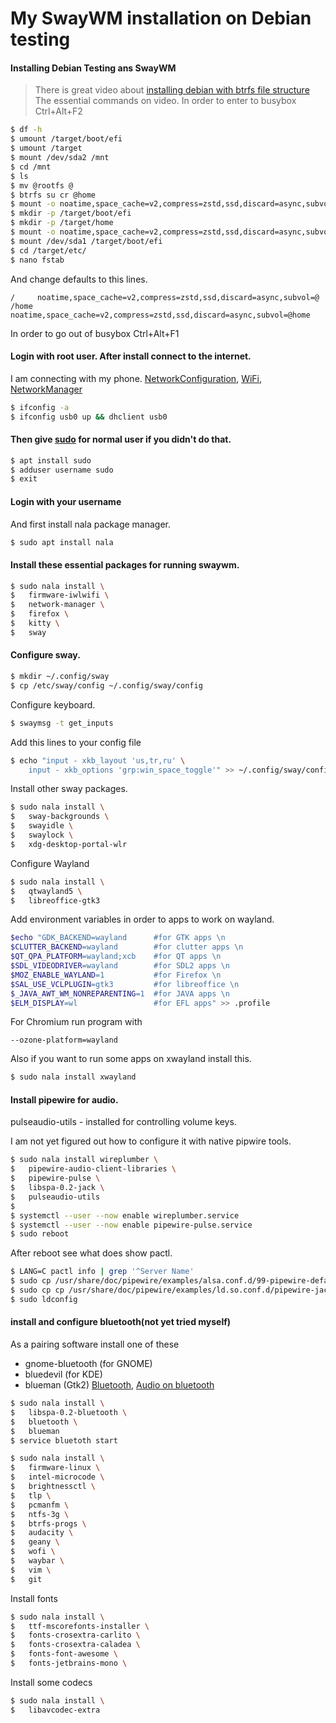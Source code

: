 # My SwayWM installation on Debian testing
#### Installing Debian Testing ans SwayWM
> There is great video about [installing debian with btrfs file structure](https://youtu.be/_i_InuWyfQE)
The essential commands on video. In order to enter to busybox Ctrl+Alt+F2
```bash
$ df -h
$ umount /target/boot/efi
$ umount /target
$ mount /dev/sda2 /mnt
$ cd /mnt
$ ls
$ mv @rootfs @
$ btrfs su cr @home
$ mount -o noatime,space_cache=v2,compress=zstd,ssd,discard=async,subvol=@ /dev/sda2 /target
$ mkdir -p /target/boot/efi
$ mkdir -p /target/home
$ mount -o noatime,space_cache=v2,compress=zstd,ssd,discard=async,subvol=@home /dev/sda2 /target/home
$ mount /dev/sda1 /target/boot/efi
$ cd /target/etc/
$ nano fstab
```
And change defaults to this lines.
```
/     noatime,space_cache=v2,compress=zstd,ssd,discard=async,subvol=@
/home noatime,space_cache=v2,compress=zstd,ssd,discard=async,subvol=@home
```
In order to go out of busybox Ctrl+Alt+F1

#### Login with root user. After install connect to the internet.
I am connecting with my phone. [NetworkConfiguration](https://wiki.debian.org/NetworkConfiguration),
[WiFi](https://wiki.debian.org/WiFi), [NetworkManager](https://wiki.debian.org/NetworkManager)
```bash
$ ifconfig -a
$ ifconfig usb0 up && dhclient usb0
```
#### Then give [sudo](https://wiki.debian.org/sudo/) for normal user if you didn't do that.
```bash
$ apt install sudo
$ adduser username sudo
$ exit
```
#### Login with your username
And first install nala package manager.
```bash
$ sudo apt install nala
```
#### Install these essential packages for running swaywm. 
```bash
$ sudo nala install \
$	firmware-iwlwifi \
$ 	network-manager \
$ 	firefox \
$	kitty \
$	sway
```
#### Configure sway.
```bash
$ mkdir ~/.config/sway
$ cp /etc/sway/config ~/.config/sway/config
```
Configure keyboard.
```bash
$ swaymsg -t get_inputs
```
Add this lines to your config file
```bash
$ echo "input - xkb_layout 'us,tr,ru' \
	input - xkb_options 'grp:win_space_toggle'" >> ~/.config/sway/config
```
Install other sway packages.
```bash
$ sudo nala install \
$	sway-backgrounds \
$	swayidle \
$	swaylock \
$	xdg-desktop-portal-wlr
```
Configure Wayland
```bash
$ sudo nala install \
$	qtwayland5 \
$	libreoffice-gtk3
```
Add environment variables in order to apps to work on wayland.
```bash
$echo "GDK_BACKEND=wayland		#for GTK apps \n
$CLUTTER_BACKEND=wayland		#for clutter apps \n
$QT_QPA_PLATFORM=wayland;xcb	#for QT apps \n
$SDL_VIDEODRIVER=wayland		#for SDL2 apps \n
$MOZ_ENABLE_WAYLAND=1			#for Firefox \n
$SAL_USE_VCLPLUGIN=gtk3			#for libreoffice \n
$_JAVA_AWT_WM_NONREPARENTING=1	#for JAVA apps \n
$ELM_DISPLAY=wl					#for EFL apps" >> .profile
```
For Chromium run program with
```
--ozone-platform=wayland
```
Also if you want to run some apps on xwayland install this.
```bash
$ sudo nala install xwayland
```
#### Install pipewire for audio.
pulseaudio-utils - installed for controlling volume keys.

I am not yet figured out how to configure it with native pipwire tools.
```bash
$ sudo nala install wireplumber \
$	pipewire-audio-client-libraries \
$	pipewire-pulse \
$	libspa-0.2-jack \
$	pulseaudio-utils
$
$ systemctl --user --now enable wireplumber.service
$ systemctl --user --now enable pipewire-pulse.service
$ sudo reboot
```
After reboot see what does show pactl.
```bash
$ LANG=C pactl info | grep '^Server Name'
$ sudo cp /usr/share/doc/pipewire/examples/alsa.conf.d/99-pipewire-default.conf /etc/alsa/conf.d/
$ sudo cp cp /usr/share/doc/pipewire/examples/ld.so.conf.d/pipewire-jack-*.conf /etc/ld.so.conf.d/
$ sudo ldconfig
```
#### install and configure bluetooth(not yet tried myself)
As a pairing software install one of these
- gnome-bluetooth (for GNOME) 
- bluedevil (for KDE)
- blueman (Gtk2) 
[Bluetooth](https://wiki.debian.org/BluetoothUser),
[Audio on bluetooth](https://wiki.debian.org/BluetoothUser/a2dp)
```bash
$ sudo nala install \
$	libspa-0.2-bluetooth \
$	bluetooth \
$	blueman
$ service bluetoth start
```

```bash
$ sudo nala install \
$	firmware-linux \
$	intel-microcode \
$	brightnessctl \
$	tlp \
$	pcmanfm \
$	ntfs-3g \
$	btrfs-progs \
$	audacity \
$	geany \
$	wofi \
$	waybar \
$	vim \
$	git 
```
Install fonts
```bash
$ sudo nala install \
$	ttf-mscorefonts-installer \
$	fonts-crosextra-carlito \
$	fonts-crosextra-caladea \
$	fonts-font-awesome \
$	fonts-jetbrains-mono \
```
Install some codecs
```bash
$ sudo nala install \
$	libavcodec-extra
```

